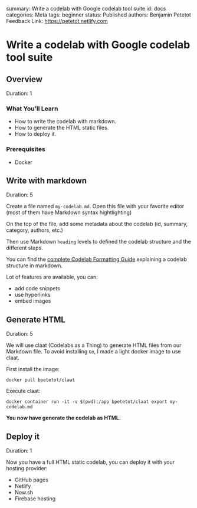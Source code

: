 summary: Write a codelab with Google codelab tool suite
id: docs
categories: Meta
tags: beginner
status: Published 
authors: Benjamin Petetot
Feedback Link: https://petetot.netlify.com

# Write a codelab with Google codelab tool suite
<!-- ------------------------ -->
## Overview 
Duration: 1

### What You’ll Learn 
- How to write the codelab with markdown.
- How to generate the HTML static files.
- How to deploy it.

### Prerequisites
- Docker

<!-- ------------------------ -->
## Write with markdown
Duration: 5

Create a file named `my-codelab.md`. Open this file with your favorite editor (most of them have Markdown syntax hightlighting)

On the top of the file, add some metadata about the codelab (id, summary, category, authors, etc.)

Then use Markdown `heading` levels to defined the codelab structure and the different steps.

You can find the [complete Codelab Formatting Guide](https://github.com/googlecodelabs/tools/blob/master/FORMAT-GUIDE.md) explaining a codelab structure in markdown.

Lot of features are available, you can:
- add code snippets
- use hyperlinks
- embed images

<!-- ------------------------ -->
## Generate HTML
Duration: 5

We will use claat (Codelabs as a Thing) to generate HTML files from our Markdown file.
To avoid installing `Go`, I made a light docker image to use claat.

First install the image:
```docker
docker pull bpetetot/claat
```

Execute claat:
```docker
docker container run -it -v $(pwd):/app bpetetot/claat export my-codelab.md
```

**You now have generate the codelab as HTML.**

<!-- ------------------------ -->
## Deploy it
Duration: 1

Now you have a full HTML static codelab, you can deploy it with your hosting provider:
- GitHub pages
- Netlify
- Now.sh
- Firebase hosting
